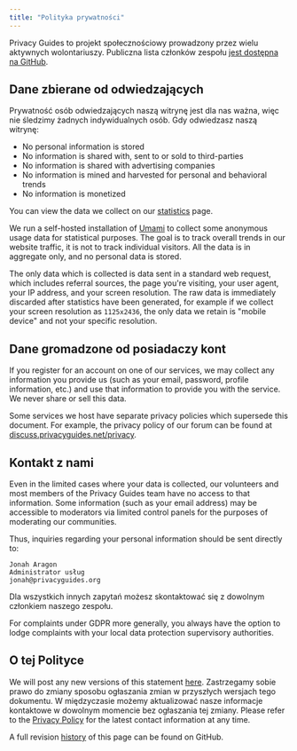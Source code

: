 ```yaml
---
title: "Polityka prywatności"
---
```


Privacy Guides to projekt społecznościowy prowadzony przez wielu aktywnych wolontariuszy. Publiczna lista członków zespołu [jest dostępna na GitHub](https://github.com/orgs/privacyguides/people).

## Dane zbierane od odwiedzających

Prywatność osób odwiedzających naszą witrynę jest dla nas ważna, więc nie śledzimy żadnych indywidualnych osób. Gdy odwiedzasz naszą witrynę:

- No personal information is stored
- No information is shared with, sent to or sold to third-parties
- No information is shared with advertising companies
- No information is mined and harvested for personal and behavioral trends
- No information is monetized

You can view the data we collect on our [statistics](statistics.md) page.

We run a self-hosted installation of [Umami](https://umami.is) to collect some anonymous usage data for statistical purposes. The goal is to track overall trends in our website traffic, it is not to track individual visitors. All the data is in aggregate only, and no personal data is stored.

The only data which is collected is data sent in a standard web request, which includes referral sources, the page you're visiting, your user agent, your IP address, and your screen resolution. The raw data is immediately discarded after statistics have been generated, for example if we collect your screen resolution as `1125x2436`, the only data we retain is "mobile device" and not your specific resolution.

## Dane gromadzone od posiadaczy kont

If you register for an account on one of our services, we may collect any information you provide us (such as your email, password, profile information, etc.) and use that information to provide you with the service. We never share or sell this data.

Some services we host have separate privacy policies which supersede this document. For example, the privacy policy of our forum can be found at [discuss.privacyguides.net/privacy](https://discuss.privacyguides.net/privacy).

## Kontakt z nami

Even in the limited cases where your data is collected, our volunteers and most members of the Privacy Guides team have no access to that information. Some information (such as your email address) may be accessible to moderators via limited control panels for the purposes of moderating our communities.

Thus, inquiries regarding your personal information should be sent directly to:

```text
Jonah Aragon
Administrator usług
jonah@privacyguides.org
```

Dla wszystkich innych zapytań możesz skontaktować się z dowolnym członkiem naszego zespołu.

For complaints under GDPR more generally, you always have the option to lodge complaints with your local data protection supervisory authorities.

## O tej Polityce

We will post any new versions of this statement [here](privacy-policy.md). Zastrzegamy sobie prawo do zmiany sposobu ogłaszania zmian w przyszłych wersjach tego dokumentu. W międzyczasie możemy aktualizować nasze informacje kontaktowe w dowolnym momencie bez ogłaszania tej zmiany. Please refer to the [Privacy Policy](privacy-policy.md) for the latest contact information at any time.

A full revision [history](https://github.com/privacyguides/privacyguides.org/commits/main/docs/about/privacy-policy.md) of this page can be found on GitHub.
